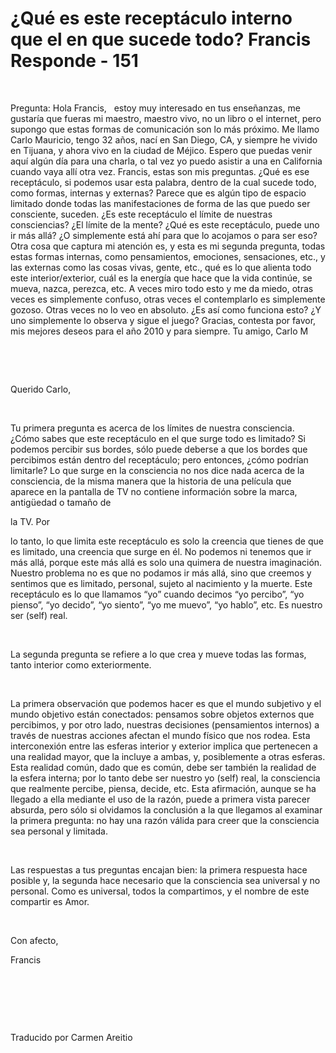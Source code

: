 # ¿Qué es este receptáculo interno que el en que sucede todo? Francis Responde - 151


&nbsp;


 





Pregunta: Hola Francis,
&nbsp; 
estoy muy interesado en tus ense&ntilde;anzas, me gustar&iacute;a que fueras mi maestro, maestro vivo, no un libro o el internet, pero supongo que estas formas de comunicaci&oacute;n son lo m&aacute;s pr&oacute;ximo. Me llamo Carlo Mauricio, tengo 32 a&ntilde;os, nac&iacute; en San Diego, CA, y siempre he vivido en Tijuana, y ahora vivo en la ciudad de M&eacute;jico. Espero que puedas venir aqu&iacute; alg&uacute;n d&iacute;a para una charla, o tal vez yo puedo asistir a una en California cuando vaya all&iacute; otra vez. Francis, estas son mis preguntas. &iquest;Qu&eacute; es ese recept&aacute;culo, si podemos usar esta palabra, dentro de la cual sucede todo, como formas, internas y externas? Parece que es alg&uacute;n tipo de espacio limitado donde todas las manifestaciones de forma de las que puedo ser consciente, suceden. &iquest;Es este recept&aacute;culo el l&iacute;mite de nuestras consciencias? &iquest;El l&iacute;mite de la mente? &iquest;Qu&eacute; es este recept&aacute;culo, puede uno ir m&aacute;s all&aacute;? &iquest;O simplemente est&aacute; ah&iacute; para que lo acojamos o para ser eso? Otra cosa que captura mi atenci&oacute;n es, y esta es mi segunda pregunta, todas estas formas internas, como pensamientos, emociones, sensaciones, etc., y las externas como las cosas vivas, gente, etc., qu&eacute; es lo que alienta todo este interior/exterior, cu&aacute;l es la energ&iacute;a que hace que la vida contin&uacute;e, se mueva, nazca, perezca, etc. A veces miro todo esto y me da miedo, otras veces es simplemente confuso, otras veces el contemplarlo es simplemente gozoso. Otras veces no lo veo en absoluto. &iquest;Es as&iacute; como funciona esto? &iquest;Y uno simplemente lo observa y sigue el juego? Gracias, contesta por favor, mis mejores deseos para el a&ntilde;o 2010 y para siempre. Tu amigo, Carlo M






&nbsp;







&nbsp;






Querido Carlo,






&nbsp;






Tu primera pregunta es acerca de los l&iacute;mites de nuestra consciencia. &iquest;C&oacute;mo sabes que este recept&aacute;culo en el que surge todo es limitado? Si podemos percibir sus bordes, s&oacute;lo puede deberse a que los bordes que percibimos est&aacute;n dentro del recept&aacute;culo; pero entonces, &iquest;c&oacute;mo podr&iacute;an limitarle? Lo que surge en la consciencia no nos dice nada acerca de la consciencia, de la misma manera que la historia de una pel&iacute;cula que aparece en la pantalla de TV no contiene informaci&oacute;n sobre la marca, antig&uuml;edad o tama&ntilde;o de 





la TV. Por





 lo tanto, lo que limita este recept&aacute;culo es solo la creencia que tienes de que es limitado, una creencia que surge en &eacute;l. No podemos ni tenemos que ir m&aacute;s all&aacute;, porque este m&aacute;s all&aacute; es solo una quimera de nuestra imaginaci&oacute;n. Nuestro problema no es que no podamos ir m&aacute;s all&aacute;, sino que creemos y sentimos que es limitado, personal, sujeto al nacimiento y la muerte. Este recept&aacute;culo es lo que llamamos &ldquo;yo&rdquo; cuando decimos &ldquo;yo percibo&rdquo;, &ldquo;yo pienso&rdquo;, &ldquo;yo decido&rdquo;, &ldquo;yo siento&rdquo;, &ldquo;yo me muevo&rdquo;, &ldquo;yo hablo&rdquo;, etc. Es nuestro ser (self) real.






&nbsp;






La segunda pregunta se refiere a lo que crea y mueve todas las formas, tanto interior como exteriormente. 






&nbsp;






La primera observaci&oacute;n que podemos hacer es que el mundo subjetivo y el mundo objetivo est&aacute;n conectados: pensamos sobre objetos externos que percibimos, y por otro lado, nuestras decisiones (pensamientos internos) a trav&eacute;s de nuestras acciones afectan el mundo f&iacute;sico que nos rodea. Esta interconexi&oacute;n entre las esferas interior y exterior implica que pertenecen a una realidad mayor, que la incluye a ambas, y, posiblemente a otras esferas. Esta realidad com&uacute;n, dado que es com&uacute;n, debe ser tambi&eacute;n la realidad de la esfera interna; por lo tanto debe ser nuestro yo (self) real, la consciencia que realmente percibe, piensa, decide, etc. Esta afirmaci&oacute;n, aunque se ha llegado a ella mediante el uso de la raz&oacute;n, puede a primera vista parecer absurda, pero s&oacute;lo si olvidamos la conclusi&oacute;n a la que llegamos al examinar la primera pregunta: no hay una raz&oacute;n v&aacute;lida para creer que la consciencia sea personal y limitada.






&nbsp;






Las respuestas a tus preguntas encajan bien: la primera respuesta hace posible y, la segunda hace necesario que la consciencia sea universal y no personal. Como es universal, todos la compartimos, y el nombre de este compartir es Amor.






&nbsp;







Con afecto,















Francis 
















&nbsp;






















&nbsp;






















&nbsp;
















Traducido por Carmen Areitio




















